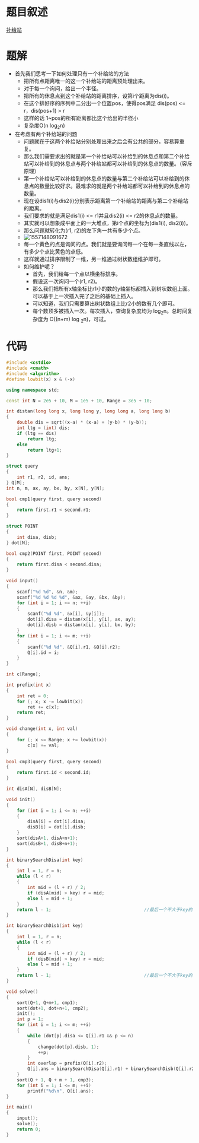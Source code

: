 # 题目叙述

[补给站](http://124.205.120.153/contest/128/problem/1305)

# 题解

* 首先我们思考一下如何处理只有一个补给站的方法
  * 把所有点距离唯一的这一个补给站的距离预处理出来。
  * 对于每一个询问，给出一个半径。
  * 把所有的休息点到这个补给站的距离排序，设第i个距离为dis(i)。
  * 在这个排好序的序列中二分出一个位置pos，使得pos满足 dis(pos) <= r，dis(pos+1) > r
  * 这样的话 1~pos的所有距离都比这个给出的半径小
  * 复杂度O(n log<sub>2</sub>n)
* 在考虑有两个补给站的问题
  * 问题就在于这两个补给站分别处理出来之后会有公共的部分，容易算重复。
  * 那么我们需要求出的就是第一个补给站可以补给到的休息点和第二个补给站可以补给到的休息点与两个补给站都可以补给到的休息点的数量。（容斥原理）
  * 第一个补给站可以补给到的休息点的数量与第二个补给站可以补给到的休息点的数量比较好求。最难求的就是两个补给站都可以补给到的休息点的数量。
  * 现在设dis1(i)与dis2(i)分别表示距离第一个补给站的距离与第二个补给站的距离。
  * 我们要求的就是满足dis1(i) <= r1并且dis2(i) <= r2的休息点的数量。
  * 其实就可以想象成平面上的一大堆点，第i个点的坐标为(dis1(i), dis2(i))。
  * 那么问题就转化为(r1, r2)的左下角一共有多少个点。
  * ![1557148091672](C:\Users\dev\AppData\Roaming\Typora\typora-user-images\1557148091672.png)
  * 每一个黄色的点是询问的点。我们就是要询问每一个在每一条直线以左，有多少个点比黄色的点低。
  * 这样就通过排序限制了一维，另一维通过树状数组维护即可。
  * 如何维护呢？
    * 首先，我们给每一个点以横坐标排序。
    * 假设这一次询问一个(r1, r2)。
    * 那么我们把所有x轴坐标比r1小的数的y轴坐标都插入到树状数组上面。可以基于上一次插入完了之后的基础上插入。
    * 可以知道，我们只需要算出树状数组上比r2小的数有几个即可。
    * 每个数顶多被插入一次。每次插入，查询复杂度均为 log<sub>2</sub>n。总时间复杂度为 O((n+m) log <sub>2</sub>n)，可过。
# 代码

```cpp
#include <cstdio>
#include <cmath>
#include <algorithm>
#define lowbit(x) x & (-x)

using namespace std;

const int N = 2e5 + 10, M = 1e5 + 10, Range = 3e5 + 10;

int distan(long long x, long long y, long long a, long long b)
{
	double dis = sqrt((x-a) * (x-a) + (y-b) * (y-b));
	int ltg = (int) dis;
	if (ltg == dis)
		return ltg;
	else
		return ltg+1;
}

struct query
{
	int r1, r2, id, ans;
} Q[M];
int n, m, ax, ay, bx, by, x[N], y[N];

bool cmp1(query first, query second)
{
	return first.r1 < second.r1;
}

struct POINT
{
	int disa, disb;
} dot[N];

bool cmp2(POINT first, POINT second)
{
	return first.disa < second.disa;
}

void input()
{
    scanf("%d %d", &n, &m);
    scanf("%d %d %d %d", &ax, &ay, &bx, &by);
    for (int i = 1; i <= n; ++i)
    {
    	scanf("%d %d", &x[i], &y[i]);
    	dot[i].disa = distan(x[i], y[i], ax, ay);
    	dot[i].disb = distan(x[i], y[i], bx, by);
	}
	for (int i = 1; i <= m; ++i)
	{
		scanf("%d %d", &Q[i].r1, &Q[i].r2);
		Q[i].id = i;
	}
}

int c[Range];

int prefix(int x)
{
	int ret = 0;
	for (; x; x -= lowbit(x))
		ret += c[x];
	return ret;
}

void change(int x, int val)
{
	for (; x <= Range; x += lowbit(x))
		c[x] += val;
}

bool cmp3(query first, query second)
{
	return first.id < second.id;
}

int disA[N], disB[N];

void init()
{
	for (int i = 1; i <= n; ++i)
	{
		disA[i] = dot[i].disa;
		disB[i] = dot[i].disb;
	}
	sort(disA+1, disA+n+1);
	sort(disB+1, disB+n+1);
}

int binarySearchDisa(int key)
{
	int l = 1, r = n;
	while (l < r)
	{
	    int mid = (l + r) / 2;
	    if (disA[mid] > key) r = mid;
	    else l = mid + 1;
	}
	return l - 1;									//最后一个不大于key的数 
}

int binarySearchDisb(int key)
{
	int l = 1, r = n;
	while (l < r)
	{
	    int mid = (l + r) / 2;
	    if (disB[mid] > key) r = mid;
	    else l = mid + 1;
	}
	return l - 1;									//最后一个不大于key的数 
}

void solve()
{
	sort(Q+1, Q+m+1, cmp1); 
	sort(dot+1, dot+n+1, cmp2);
	init();
	int p = 1;
	for (int i = 1; i <= m; ++i)
	{
		while (dot[p].disa <= Q[i].r1 && p <= n)
		{ 
			change(dot[p].disb, 1);
			++p;
		}
		int overlap = prefix(Q[i].r2);
		Q[i].ans = binarySearchDisa(Q[i].r1) + binarySearchDisb(Q[i].r2) - overlap;
	}
	sort(Q + 1, Q + m + 1, cmp3);
	for (int i = 1; i <= m; ++i)
		printf("%d\n", Q[i].ans);
}

int main()
{
    input();
    solve();
    return 0;
}
```

